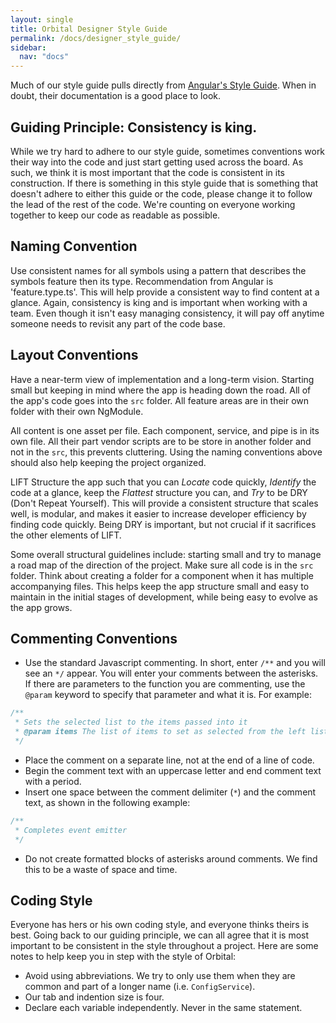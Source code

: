 ```yaml
---
layout: single
title: Orbital Designer Style Guide
permalink: /docs/designer_style_guide/
sidebar:
  nav: "docs"
---
```


Much of our style guide pulls directly from [Angular's Style Guide](https://angular.io/guide/styleguide). When in doubt, their documentation is a good place to look.

## Guiding Principle: Consistency is king.

While we try hard to adhere to our style guide, sometimes conventions work their way into the code and just start getting used across the board. As such, we think it is most important that the code is consistent in its construction. If there is something in this style guide that is something that doesn't adhere to either this guide or the code, please change it to follow the lead of the rest of the code. We're counting on everyone working together to keep our code as readable as possible.

## Naming Convention

Use consistent names for all symbols using a pattern that describes the symbols feature then its type. Recommendation from Angular is 'feature.type.ts'. This will help provide a consistent way to find content at a glance. Again, consistency is king and is important when working with a team. Even though it isn't easy managing consistency, it will pay off anytime someone needs to revisit any part of the code base.

## Layout Conventions

Have a near-term view of implementation and a long-term vision. Starting small but keeping in mind where the app is heading down the road. All of the app's code goes into the `src` folder. All feature areas are in their own folder with their own NgModule.

All content is one asset per file. Each component, service, and pipe is in its own file. All their part vendor scripts are to be store in another folder and not in the `src`, this prevents cluttering. Using the naming conventions above should also help keeping the project organized.

LIFT
Structure the app such that you can _Locate_ code quickly, _Identify_ the code at a glance, keep the _Flattest_ structure you can, and _Try_ to be DRY (Don't Repeat Yourself).
This will provide a consistent structure that scales well, is modular, and makes it easier to increase developer efficiency by finding code quickly.
Being DRY is important, but not crucial if it sacrifices the other elements of LIFT.

Some overall structural guidelines include: starting small and try to manage a road map of the direction of the project. Make sure all code is in the `src` folder.
Think about creating a folder for a component when it has multiple accompanying files. This helps keep the app structure small and easy to maintain in the initial stages of development, while being easy to evolve as the app grows.

## Commenting Conventions

- Use the standard Javascript commenting. In short, enter `/**` and you will see an `*/` appear. You will enter your comments between the asterisks. If there are parameters to the function you are commenting, use the `@param` keyword to specify that parameter and what it is.
  For example:

```javascript
/**
 * Sets the selected list to the items passed into it
 * @param items The list of items to set as selected from the left list
 */
```

- Place the comment on a separate line, not at the end of a line of code.
- Begin the comment text with an uppercase letter and end comment text with a period.
- Insert one space between the comment delimiter (`*`) and the comment text, as shown in the following example:

```javascript
/**
 * Completes event emitter
 */
```

- Do not create formatted blocks of asterisks around comments. We find this to be a waste of space and time.

## Coding Style

Everyone has hers or his own coding style, and everyone thinks theirs is best. Going back to our guiding principle, we can all agree that it is most important to be consistent in the style throughout a project. Here are some notes to help keep you in step with the style of Orbital:

- Avoid using abbreviations. We try to only use them when they are common and part of a longer name (i.e. `ConfigService`).
- Our tab and indention size is four.
- Declare each variable independently. Never in the same statement.
